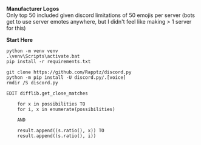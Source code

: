 **Manufacturer Logos**  
Only top 50 included given discord limitations of 50 emojis per server (bots get to use server emotes anywhere, but I didn't feel like making > 1 server for this)


**Start Here**
```
python -m venv venv  
.\venv\Scripts\activate.bat  
pip install -r requirements.txt

git clone https://github.com/Rapptz/discord.py  
python -m pip install -U discord.py/.[voice]
rmdir /S discord.py
```

```
EDIT difflib.get_close_matches
 
    for x in possibilities TO 
    for i, x in enumerate(possibilities)
    
    AND
    
    result.append((s.ratio(), x)) TO
    result.append((s.ratio(), i))
```  